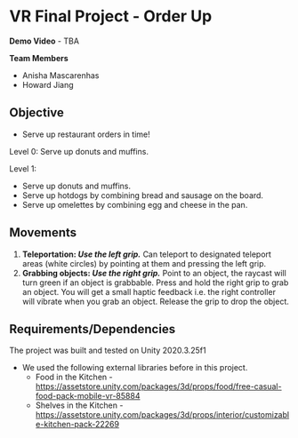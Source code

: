 ﻿# VR Final Project - Order Up
 
**Demo Video** - TBA

**Team Members**
- Anisha Mascarenhas
- Howard Jiang

## Objective
- Serve up restaurant orders in time!

Level 0: Serve up donuts and muffins. 

Level 1: 
- Serve up donuts and muffins. 
- Serve up hotdogs by combining bread and sausage on the board. 
- Serve up omelettes by combining egg and cheese in the pan. 

Movements
-------
1. **Teleportation: _Use the left grip._** Can teleport to designated teleport areas (white circles) by pointing at them and pressing the left grip.
2. **Grabbing objects: _Use the right grip._** Point to an object, the raycast will turn green if an object is grabbable. Press and hold the right grip to grab an object. You will get a small haptic feedback i.e. the right controller will vibrate when you grab an object. Release the grip to drop the object. 

Requirements/Dependencies
-----
The project was built and tested on Unity 2020.3.25f1

- We used the following external libraries before in this project. 
    * Food in the Kitchen - https://assetstore.unity.com/packages/3d/props/food/free-casual-food-pack-mobile-vr-85884
    * Shelves in the Kitchen - https://assetstore.unity.com/packages/3d/props/interior/customizable-kitchen-pack-22269

